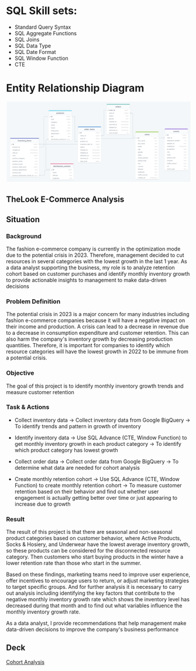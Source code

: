 # SQL Skill sets:
- Standard Query Syntax
- SQL Aggregate Functions
- SQL Joins
- SQL Data Type
- SQL Date Format
- SQL Window Function
- CTE

# Entity Relationship Diagram 
![alt text](https://github.com/alfiramdhan/Data-Analytics-Portfolio/blob/main/Cohort%20Analysis/ERD.png)

## TheLook E-Commerce Analysis

## Situation

### Background
The fashion e-commerce company is currently in the optimization mode due to the potential crisis in 2023. Therefore, management decided to cut resources in several categories with the lowest growth in the last 1 year. As a data analyst supporting the business, my role is to analyze retention cohort based on customer purchases and identify monthly inventory growth to provide actionable insights to management to make data-driven decisions

### Problem Definition
The potential crisis in 2023 is a major concern for many industries including fashion e-commerce companies because it will have a negative impact on their income and production. A crisis can lead to a decrease in revenue due to a decrease in consumption expenditure and customer retention. This can also harm the company's inventory growth by decreasing production quantities. Therefore, it is important for companies to identify which resource categories will have the lowest growth in 2022 to be immune from a potential crisis.

### Objective
The goal of this project is to identify monthly inventory growth trends and measure customer retention

### Task & Actions
- Collect inventory data -> Collect inventory data from Google BigQuery -> To identify trends and pattern in growth of inventory
  
- Identify inventory data -> Use SQL Advance (CTE, Window Function) to get monthly inventory growth in each product category -> To identify which product category has lowest growth

- Collect order data -> Collect order data from Google BigQuery -> To determine what data are needed for cohort analysis

- Create monthly retention cohort -> Use SQL Advance (CTE, Window Function) to create monthly retention cohort -> To measure customer retention based on their behavior and find out whether user engagement is actually getting better over time or just appearing to increase due to growth

### Result

The result of this project is that there are seasonal and non-seasonal product categories based on customer behavior, where Active Products, Socks & Hosiery, and Underwear have the lowest average inventory growth, so these products can be considered for the disconnected resource category. Then customers who start buying products in the winter have a lower retention rate than those who start in the summer.

Based on these findings, marketing teams need to improve user experience, offer incentives to encourage users to return, or adjust marketing strategies to target specific groups. And for further analysis it is necessary to carry out analysis including identifying the key factors that contribute to the negative monthly inventory growth rate which shows the inventory level has decreased during that month and to find out what variables influence the monthly inventory growth rate.

As a data analyst, I provide recommendations that help management make data-driven decisions to improve the company's business performance

## Deck
<a href="https://drive.google.com/file/d/1sh7g-aYHkK80zTlfhqZdGR3Fav-RSpwt/view?usp=sharing"> Cohort Analysis</a>
